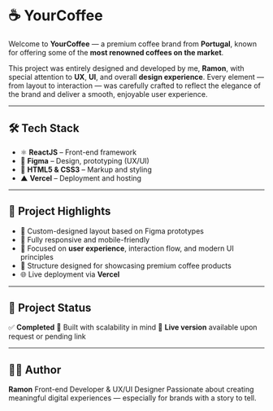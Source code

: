 
# ☕ YourCoffee

Welcome to **YourCoffee** — a premium coffee brand from **Portugal**, known for offering some of the **most renowned coffees on the market**.

This project was entirely designed and developed by me, **Ramon**, with special attention to **UX**, **UI**, and overall **design experience**. Every element — from layout to interaction — was carefully crafted to reflect the elegance of the brand and deliver a smooth, enjoyable user experience.

---

## 🛠️ Tech Stack

* ⚛️ **ReactJS** – Front-end framework
* 🎨 **Figma** – Design, prototyping (UX/UI)
* 💅 **HTML5 & CSS3** – Markup and styling
* ▲ **Vercel** – Deployment and hosting

---

## 🎯 Project Highlights

* 💼 Custom-designed layout based on Figma prototypes
* 📱 Fully responsive and mobile-friendly
* 🧠 Focused on **user experience**, interaction flow, and modern UI principles
* 🛒 Structure designed for showcasing premium coffee products
* 🌐 Live deployment via **Vercel**

---

## 📌 Project Status

✅ **Completed**
🔄 Built with scalability in mind
🔗 **Live version** available upon request or pending link

---

## 👨‍💻 Author

**Ramon**
Front-end Developer & UX/UI Designer
Passionate about creating meaningful digital experiences — especially for brands with a story to tell.
